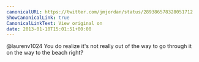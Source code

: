 ```yaml
---
canonicalURL: https://twitter.com/jmjordan/status/289386578328051712
ShowCanonicalLink: true
CanonicalLinkText: View original on
date: 2013-01-10T15:01:51+00:00
---
```

@laurenv1024 You do realize it's not really out of the way to go through it on the way to the beach right?